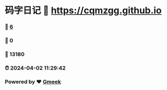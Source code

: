 # 码字日记 :link: https://cqmzgg.github.io 
### :page_facing_up: [6](https://cqmzgg.github.io/tag.html) 
### :speech_balloon: 0 
### :hibiscus: 13180 
### :alarm_clock: 2024-04-02 11:29:42 
### Powered by :heart: [Gmeek](https://github.com/Meekdai/Gmeek)
